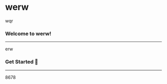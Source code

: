 # werw
wqr
<br />
### Welcome to werw!
<hr>
erw
<br />

### Get Started <g-emoji class="g-emoji" alias="rocket" fallback-src="https://github.githubassets.com/images/icons/emoji/unicode/1f680.png">🚀</g-emoji>
<hr>
8678
<br />
